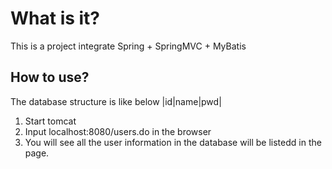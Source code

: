 # What is it?

This is a project integrate Spring + SpringMVC + MyBatis


## How to use?

The database structure is like below
|id|name|pwd|

1. Start tomcat
2. Input localhost:8080/users.do in the browser
3. You will see all the user information in the database will be listedd in the page.
